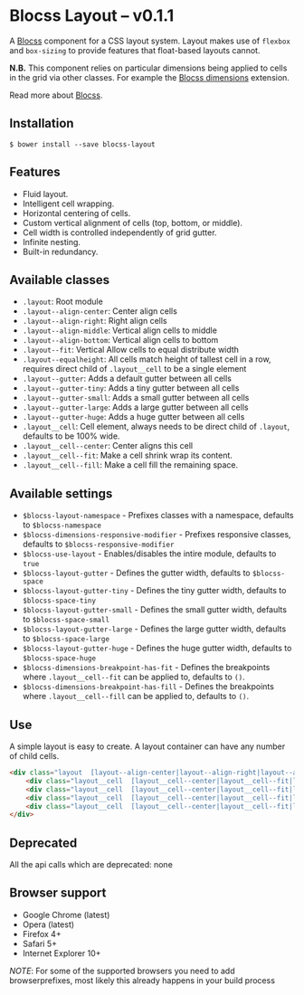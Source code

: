 # Blocss Layout – v0.1.1

A [Blocss](https://github.com/Blocss/blocss/) component for a CSS layout system. Layout makes use of `flexbox` and
`box-sizing` to provide features that float-based layouts cannot.

**N.B.** This component relies on particular dimensions being applied to cells in
the grid via other classes. For example the [Blocss dimensions](https://github.com/Blocss/dimensions/) extension.

Read more about [Blocss](https://blocss.github.io/blocss).

## Installation

    $ bower install --save blocss-layout

## Features

* Fluid layout.
* Intelligent cell wrapping.
* Horizontal centering of cells.
* Custom vertical alignment of cells (top, bottom, or middle).
* Cell width is controlled independently of grid gutter.
* Infinite nesting.
* Built-in redundancy.

## Available classes

* `.layout`: Root module
* `.layout--align-center`: Center align cells
* `.layout--align-right`: Right align cells
* `.layout--align-middle`: Vertical align cells to middle
* `.layout--align-bottom`: Vertical align cells to bottom
* `.layout--fit`: Vertical Allow cells to equal distribute width
* `.layout--equalheight`: All cells match height of tallest cell in a row, requires direct child of `.layout__cell` to be a single element
* `.layout--gutter`: Adds a default gutter between all cells
* `.layout--gutter-tiny`: Adds a tiny gutter between all cells
* `.layout--gutter-small`: Adds a small gutter between all cells
* `.layout--gutter-large`: Adds a large gutter between all cells
* `.layout--gutter-huge`: Adds a huge gutter between all cells
* `.layout__cell`: Cell element, always needs to be direct child of `.layout`, defaults to be 100% wide.
* `.layout__cell--center`: Center aligns this cell
* `.layout__cell--fit`: Make a cell shrink wrap its content.
* `.layout__cell--fill`: Make a cell fill the remaining space.


## Available settings

* `$blocss-layout-namespace` - Prefixes classes with a namespace, defaults to `$blocss-namespace`
* `$blocss-dimensions-responsive-modifier` - Prefixes responsive classes, defaults to `$blocss-responsive-modifier`
* `$blocss-use-layout` - Enables/disables the intire module, defaults to `true`
* `$blocss-layout-gutter` - Defines the gutter width, defaults to `$blocss-space`
* `$blocss-layout-gutter-tiny` - Defines the tiny gutter width, defaults to `$blocss-space-tiny`
* `$blocss-layout-gutter-small` - Defines the small gutter width, defaults to `$blocss-space-small`
* `$blocss-layout-gutter-large` - Defines the large gutter width, defaults to `$blocss-space-large`
* `$blocss-layout-gutter-huge` - Defines the huge gutter width, defaults to `$blocss-space-huge`
* `$blocss-dimensions-breakpoint-has-fit` - Defines the breakpoints where `.layout__cell--fit` can be applied to, defaults to `()`.
* `$blocss-dimensions-breakpoint-has-fill` - Defines the breakpoints where `.layout__cell--fill` can be applied to, defaults to `()`.

## Use

A simple layout is easy to create. A layout container can have any number of child
cells.

```html
<div class="layout  [layout--align-center|layout--align-right|layout--align-middle|layout--align-bottom|layout--fit|layout--equalheight|layout--gutter]">
    <div class="layout__cell  [layout__cell--center|layout__cell--fit|layout__cell-fill]"></div>
    <div class="layout__cell  [layout__cell--center|layout__cell--fit|layout__cell-fill]"></div>
    <div class="layout__cell  [layout__cell--center|layout__cell--fit|layout__cell-fill]"></div>
    <div class="layout__cell  [layout__cell--center|layout__cell--fit|layout__cell-fill]"></div>
</div>
```

## Deprecated
All the api calls which are deprecated: none

## Browser support

* Google Chrome (latest)
* Opera (latest)
* Firefox 4+
* Safari 5+
* Internet Explorer 10+

*NOTE*: For some of the supported browsers you need to add browserprefixes, most likely this already happens in your build process
